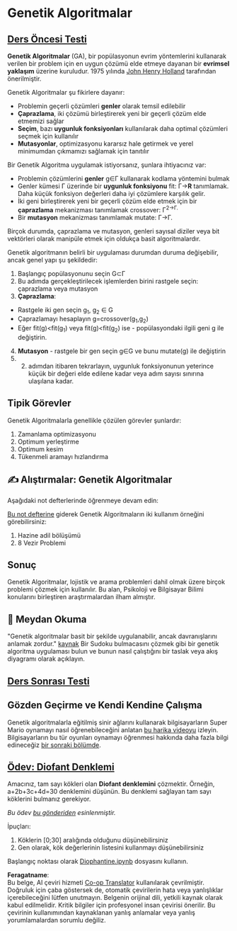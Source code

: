 <!--
CO_OP_TRANSLATOR_METADATA:
{
  "original_hash": "893aa368cb485da704b466a0f3775587",
  "translation_date": "2025-08-26T07:31:34+00:00",
  "source_file": "lessons/6-Other/21-GeneticAlgorithms/README.md",
  "language_code": "tr"
}
-->
# Genetik Algoritmalar

## [Ders Öncesi Testi](https://ff-quizzes.netlify.app/en/ai/quiz/41)

**Genetik Algoritmalar** (GA), bir popülasyonun evrim yöntemlerini kullanarak verilen bir problem için en uygun çözümü elde etmeye dayanan bir **evrimsel yaklaşım** üzerine kuruludur. 1975 yılında [John Henry Holland](https://wikipedia.org/wiki/John_Henry_Holland) tarafından önerilmiştir.

Genetik Algoritmalar şu fikirlere dayanır:

* Problemin geçerli çözümleri **genler** olarak temsil edilebilir
* **Çaprazlama**, iki çözümü birleştirerek yeni bir geçerli çözüm elde etmemizi sağlar
* **Seçim**, bazı **uygunluk fonksiyonları** kullanılarak daha optimal çözümleri seçmek için kullanılır
* **Mutasyonlar**, optimizasyonu kararsız hale getirmek ve yerel minimumdan çıkmamızı sağlamak için tanıtılır

Bir Genetik Algoritma uygulamak istiyorsanız, şunlara ihtiyacınız var:

 * Problemin çözümlerini **genler** g∈Γ kullanarak kodlama yöntemini bulmak
 * Genler kümesi Γ üzerinde bir **uygunluk fonksiyonu** fit: Γ→**R** tanımlamak. Daha küçük fonksiyon değerleri daha iyi çözümlere karşılık gelir.
 * İki geni birleştirerek yeni bir geçerli çözüm elde etmek için bir **çaprazlama** mekanizması tanımlamak crossover: Γ<sup>2</sub>→Γ.
 * Bir **mutasyon** mekanizması tanımlamak mutate: Γ→Γ.

Birçok durumda, çaprazlama ve mutasyon, genleri sayısal diziler veya bit vektörleri olarak manipüle etmek için oldukça basit algoritmalardır.

Genetik algoritmanın belirli bir uygulaması durumdan duruma değişebilir, ancak genel yapı şu şekildedir:

1. Başlangıç popülasyonunu seçin G⊂Γ
2. Bu adımda gerçekleştirilecek işlemlerden birini rastgele seçin: çaprazlama veya mutasyon
3. **Çaprazlama**:
  * Rastgele iki gen seçin g<sub>1</sub>, g<sub>2</sub> ∈ G
  * Çaprazlamayı hesaplayın g=crossover(g<sub>1</sub>,g<sub>2</sub>)
  * Eğer fit(g)<fit(g<sub>1</sub>) veya fit(g)<fit(g<sub>2</sub>) ise - popülasyondaki ilgili geni g ile değiştirin.
4. **Mutasyon** - rastgele bir gen seçin g∈G ve bunu mutate(g) ile değiştirin
5. 2. adımdan itibaren tekrarlayın, uygunluk fonksiyonunun yeterince küçük bir değeri elde edilene kadar veya adım sayısı sınırına ulaşılana kadar.

## Tipik Görevler

Genetik Algoritmalarla genellikle çözülen görevler şunlardır:

1. Zamanlama optimizasyonu
1. Optimum yerleştirme
1. Optimum kesim
1. Tükenmeli aramayı hızlandırma

## ✍️ Alıştırmalar: Genetik Algoritmalar

Aşağıdaki not defterlerinde öğrenmeye devam edin:

[Bu not defterine](../../../../../lessons/6-Other/21-GeneticAlgorithms/Genetic.ipynb) giderek Genetik Algoritmaların iki kullanım örneğini görebilirsiniz:

1. Hazine adil bölüşümü
1. 8 Vezir Problemi

## Sonuç

Genetik Algoritmalar, lojistik ve arama problemleri dahil olmak üzere birçok problemi çözmek için kullanılır. Bu alan, Psikoloji ve Bilgisayar Bilimi konularını birleştiren araştırmalardan ilham almıştır.

## 🚀 Meydan Okuma

"Genetik algoritmalar basit bir şekilde uygulanabilir, ancak davranışlarını anlamak zordur." [kaynak](https://wikipedia.org/wiki/Genetic_algorithm) Bir Sudoku bulmacasını çözmek gibi bir genetik algoritma uygulaması bulun ve bunun nasıl çalıştığını bir taslak veya akış diyagramı olarak açıklayın.

## [Ders Sonrası Testi](https://ff-quizzes.netlify.app/en/ai/quiz/42)

## Gözden Geçirme ve Kendi Kendine Çalışma

Genetik algoritmalarla eğitilmiş sinir ağlarını kullanarak bilgisayarların Super Mario oynamayı nasıl öğrenebileceğini anlatan [bu harika videoyu](https://www.youtube.com/watch?v=qv6UVOQ0F44) izleyin. Bilgisayarların bu tür oyunları oynamayı öğrenmesi hakkında daha fazla bilgi edineceğiz [bir sonraki bölümde](../22-DeepRL/README.md).

## [Ödev: Diofant Denklemi](../../../../../lessons/6-Other/21-GeneticAlgorithms/Diophantine.ipynb)

Amacınız, tam sayı kökleri olan **Diofant denklemini** çözmektir. Örneğin, a+2b+3c+4d=30 denklemini düşünün. Bu denklemi sağlayan tam sayı köklerini bulmanız gerekiyor.

*Bu ödev [bu gönderiden](https://habr.com/post/128704/) esinlenmiştir.*

İpuçları:

1. Köklerin [0;30] aralığında olduğunu düşünebilirsiniz
1. Gen olarak, kök değerlerinin listesini kullanmayı düşünebilirsiniz

Başlangıç noktası olarak [Diophantine.ipynb](../../../../../lessons/6-Other/21-GeneticAlgorithms/Diophantine.ipynb) dosyasını kullanın.

**Feragatname**:  
Bu belge, AI çeviri hizmeti [Co-op Translator](https://github.com/Azure/co-op-translator) kullanılarak çevrilmiştir. Doğruluk için çaba göstersek de, otomatik çevirilerin hata veya yanlışlıklar içerebileceğini lütfen unutmayın. Belgenin orijinal dili, yetkili kaynak olarak kabul edilmelidir. Kritik bilgiler için profesyonel insan çevirisi önerilir. Bu çevirinin kullanımından kaynaklanan yanlış anlamalar veya yanlış yorumlamalardan sorumlu değiliz.